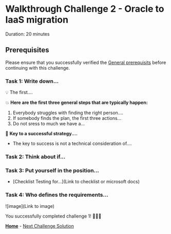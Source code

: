 # Walkthrough Challenge 2 - Oracle to IaaS migration

Duration: 20 minutes

## Prerequisites

Please ensure that you successfully verified the [General prerequisits](../../Readme.md#general-prerequisites) before continuing with this challenge.

### **Task 1: Write down...**

💡 The first....

💥 **Here are the first three general steps that are typically happen:** 
1. Everybody struggles with finding the right person....
2. If somebody finds the plan, the first three actions...
3. Do not sress to much we have a...

🔑 **Key to a successful strategy....**
- The key to success is not a technical consideration of....

### **Task 2: Think about if...**


### **Task 3: Put yourself in the position...**

* [Checklist Testing for...](Link to checklist or microsoft docs)

### Task 4: Who defines the requirements...


![image](Link to image)


You successfully completed challenge 1! 🚀🚀🚀

 **[Home](../../Readme.md)** - [Next Challenge Solution](../challenge-2/solution.md)